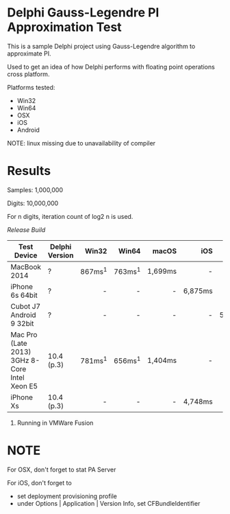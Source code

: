 #  Delphi Gauss-Legendre PI Approximation Test 

This is a sample Delphi project using Gauss-Legendre algorithm to approximate PI.

Used to get an idea of how Delphi performs with floating point operations cross platform.

Platforms tested:
- Win32
- Win64
- OSX
- iOS
- Android

NOTE: linux missing due to unavailability of compiler

# Results

Samples: 1,000,000

Digits: 10,000,000

For n digits, iteration count of log2 n is used.

*Release Build*

Test Device | Delphi Version | Win32 | Win64 | macOS | iOS | Android | Linux
---|---|---:|---:|---:|---:|---:|---:
MacBook 2014 | ? | 867ms<sup>1</sup> | 763ms<sup>1</sup> | 1,699ms | - | - | -
iPhone 6s 64bit | ? | - | - | - | 6,875ms | - | -
Cubot J7 Android 9 32bit | ? | - | - | - | - | 53,850ms | -
Mac Pro (Late 2013) 3GHz 8-Core Intel Xeon E5 | 10.4 (p.3) | 781ms<sup>1</sup> | 656ms<sup>1</sup> | 1,404ms | - | - | 8,358ms
iPhone Xs | 10.4 (p.3) | - | - | - | 4,748ms | - | -

1. Running in VMWare Fusion

# NOTE

For OSX, don't forget to stat PA Server

For iOS, don't forget to 
* set deployment provisioning profile
* under Options | Application | Version Info, set CFBundleIdentifier

